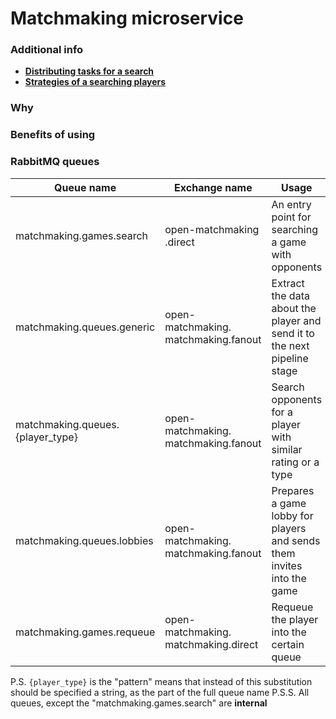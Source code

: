 # Matchmaking microservice

### Additional info
- [**Distributing tasks for a search**](https://github.com/OpenMatchmaking/documentation/blob/master/docs/matchmaking.md#distributing-tasks-for-a-search)
- [**Strategies of a searching players**](https://github.com/OpenMatchmaking/documentation/blob/master/docs/matchmaking.md#strategies-of-a-searching-players)

### Why

### Benefits of using

### RabbitMQ queues
| Queue name                | Exchange name           | Usage                                      | Returns                          |
|---------------------------|-------------------------|--------------------------------------------|----------------------------------|
| matchmaking.games.search  | open-matchmaking  .direct | An entry point for searching a game with opponents | Validation error if was found. Otherwise passes the message to the "matchmaking.queue.generic" queue | No |
| matchmaking.queues.generic        | open-matchmaking.  matchmaking.fanout | Extract the data about the player and send it to the next pipeline stage | - |
| matchmaking.queues.{player_type}  | open-matchmaking.  matchmaking.fanout | Search opponents for a player with similar rating or a type               | - |              
| matchmaking.queues.lobbies        | open-matchmaking.  matchmaking.fanout | Prepares a game lobby for players and sends them invites into the game    | Connection details and credentials |
| matchmaking.games.requeue         | open-matchmaking.  matchmaking.direct | Requeue the player into the certain queue                                 | - |

P.S. `{player_type}` is the "pattern" means that instead of this substitution should be specified a string, as the part of the full queue name
P.S.S. All queues, except the "matchmaking.games.search" are **internal**                       
